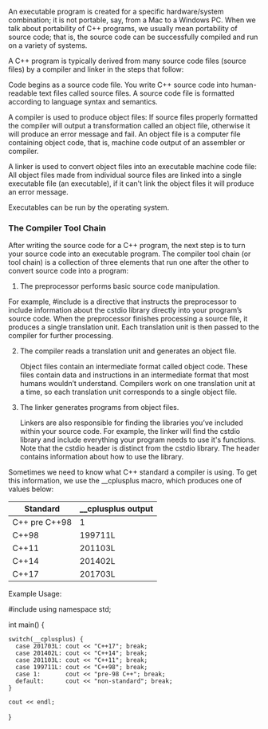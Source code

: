 An executable program is created for a specific hardware/system combination; it is not portable, say, from a Mac to a Windows PC. When we talk about portability of C++ programs, we usually mean portability of source code; that is, the source code can be successfully compiled and run on a variety of systems.

A C++ program is typically derived from many source code files (source files) by a compiler and linker in the steps that follow:

Code begins as a source code file.
  You write C++ source code into human-readable text files called source files.
  A source code file is formatted according to language syntax and semantics.

A compiler is used to produce object files:
  If source files properly formatted the compiler will output a transformation called an object file, otherwise it will produce an error message and fail.
  An object file is a computer file containing object code, that is, machine code output of an assembler or compiler.

A linker is used to convert object files into an executable machine code file:
  All object files made from individual source files are linked into a single executable file (an executable), if it can't link the object files it will produce an error message.

Executables can be run by the operating system.



### The Compiler Tool Chain
After writing the source code for a C++ program, the next step is to turn your source code into an executable program. The compiler tool chain (or tool chain) is a collection of three elements that run one after the other to convert source code into a program:

1. The preprocessor performs basic source code manipulation.

  For example, #include <cstdio> is a directive that instructs the preprocessor to include information about the cstdio library directly into your program’s source code. When the preprocessor finishes processing a source file, it produces a single translation unit. Each translation unit is then passed to the compiler for further processing.

2. The compiler reads a translation unit and generates an object file.

    Object files contain an intermediate format called object code. These files contain data and instructions in an intermediate format that most humans wouldn’t understand. Compilers work on one translation unit at a time, so each translation unit corresponds to a single object file.

3. The linker generates programs from object files.

    Linkers are also responsible for finding the libraries you’ve included within your source code. For example, the linker will find the cstdio library and include everything your program needs to use it's functions. Note that the cstdio header is distinct from the cstdio library. The header contains information about how to use the library.






Sometimes we need to know what C++ standard a compiler is using. To get this information, we use the __cplusplus macro, which produces one of values below:

| Standard | __cplusplus output |
|----------|--------------------|
| C++ pre C++98 | 1 |
| C++98 | 199711L |
| C++11 | 201103L |
| C++14 | 201402L |
| C++17 | 201703L |

Example Usage:

  #include <iostream>
  using namespace std;

  int main() {

    switch(__cplusplus) {
      case 201703L: cout << "C++17"; break;
      case 201402L: cout << "C++14"; break;
      case 201103L: cout << "C++11"; break;
      case 199711L: cout << "C++98"; break;
      case 1:       cout << "pre-98 C++"; break;
      default:      cout << "non-standard"; break;
    }

    cout << endl;
  }
